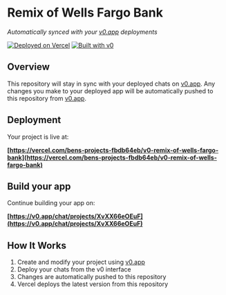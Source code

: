 # Remix of Wells Fargo Bank

*Automatically synced with your [v0.app](https://v0.app) deployments*

[![Deployed on Vercel](https://img.shields.io/badge/Deployed%20on-Vercel-black?style=for-the-badge&logo=vercel)](https://vercel.com/bens-projects-fbdb64eb/v0-remix-of-wells-fargo-bank)
[![Built with v0](https://img.shields.io/badge/Built%20with-v0.app-black?style=for-the-badge)](https://v0.app/chat/projects/XvXX66eOEuF)

## Overview

This repository will stay in sync with your deployed chats on [v0.app](https://v0.app).
Any changes you make to your deployed app will be automatically pushed to this repository from [v0.app](https://v0.app).

## Deployment

Your project is live at:

**[https://vercel.com/bens-projects-fbdb64eb/v0-remix-of-wells-fargo-bank](https://vercel.com/bens-projects-fbdb64eb/v0-remix-of-wells-fargo-bank)**

## Build your app

Continue building your app on:

**[https://v0.app/chat/projects/XvXX66eOEuF](https://v0.app/chat/projects/XvXX66eOEuF)**

## How It Works

1. Create and modify your project using [v0.app](https://v0.app)
2. Deploy your chats from the v0 interface
3. Changes are automatically pushed to this repository
4. Vercel deploys the latest version from this repository
